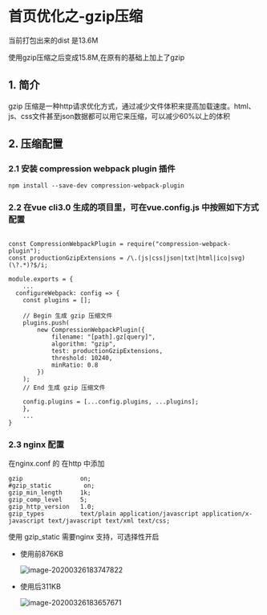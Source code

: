 # 首页优化之-gzip压缩

当前打包出来的dist 是13.6M

使用gzip压缩之后变成15.8M,在原有的基础上加上了gzip

## 1. 简介

gzip 压缩是一种http请求优化方式，通过减少文件体积来提高加载速度。html、js、css文件甚至json数据都可以用它来压缩，可以减少60%以上的体积

## 2. 压缩配置

### 2.1 安装 compression webpack plugin 插件

```
npm install --save-dev compression-webpack-plugin
```

### 2.2 在vue cli3.0 生成的项目里，可在vue.config.js 中按照如下方式配置

```

const CompressionWebpackPlugin = require("compression-webpack-plugin");
const productionGzipExtensions = /\.(js|css|json|txt|html|ico|svg)(\?.*)?$/i;

module.exports = {
 	...
  configureWebpack: config => {
    const plugins = [];

    // Begin 生成 gzip 压缩文件
    plugins.push(
        new CompressionWebpackPlugin({
            filename: "[path].gz[query]",
            algorithm: "gzip",
            test: productionGzipExtensions,
            threshold: 10240,
            minRatio: 0.8
        })
    );
    // End 生成 gzip 压缩文件
    
    config.plugins = [...config.plugins, ...plugins];
	},
	...
}
```

### 2.3 nginx 配置

在nginx.conf 的 在http 中添加

    gzip                on;
    #gzip_static         on;
    gzip_min_length     1k;
    gzip_comp_level     5;
    gzip_http_version   1.0;
    gzip_types          text/plain application/javascript application/x-javascript text/javascript text/xml text/css;
使用 gzip_static  需要nginx 支持，可选择性开启

- 使用前876KB

  ![image-20200326183747822](https://zszblog.oss-cn-beijing.aliyuncs.com/zszblog/blogimage-master/img/image-20200326183747822.png)

- 使用后311KB

  ![image-20200326183657671](https://zszblog.oss-cn-beijing.aliyuncs.com/zszblog/blogimage-master/img/image-20200326183657671.png)
